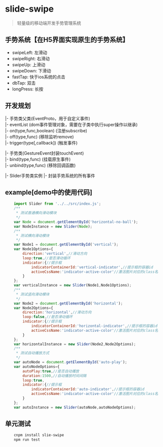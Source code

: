 # slide-swipe
> 轻量级的移动端开发手势管理系统

## 手势系统【在H5界面实现原生的手势系统】
- swipeLeft: 左滑动
- swipeRight: 右滑动
- swipeUp: 上滑动
- swipeDown: 下滑动
- fastTap: 快于ios系统的点击
- dbTap: 双击
- longPress: 长按

## 开发规划
|- 手势类父类(EventProto，用于自定义事件)  
|- eventList (dom事件管理对象，需要在子类中执行super操作以继承)  
|- on(type,func,boolean) (注册subscribe)  
|- off(type,func) (移除监听remove)  
|- trigger(type[,callback]) (触发事件)

|- 手势类(GestureEvent封装touchEvent)    
|- bind(type,func) (挂载原生事件)  
|- unbind(type,func) (移除回调函数) 
  
|- Slider手势类实例
|- 封装手势系统的所有事件

## example[demo中的使用代码]
```javascript
    import Slider from '../../src/index.js';
    /**
     * 测试普通横向滑动模块
     */
    var Node = document.getElementById('horizontal-no-ball');
    var NodeInstance = new Slider(Node);
    /**
     * 测试横向滑动模块
     */
    var Node1 = document.getElementById('vertical');
    var Node1Options={
        direction:'vertical',//滑动方向
        loop:true,//是否滑动循环
        indicator:{//提示框
            indicatorContainerId:'vertical-indicator',//提示框的容器id
            activeCssName:'indicator-active-color'//激活图片对应的class名字
        }
    };
    var verticalInstance = new Slider(Node1,Node1Options); 
    /**
     * 测试竖向滑动模块
     */
    var Node2 = document.getElementById('horizontal');
    var Node2Options={
        direction:'horizontal',//滑动方向
        loop:false,//是否滑动循环
        indicator:{//提示框
            indicatorContainerId:'horizontal-indicator',//提示框的容器id
            activeCssName:'indicator-active-color'//激活图片对应的class名字
        }
    };
    var horizontalInstance = new Slider(Node2,Node2Options);
    /**
     * 测试自动播放方式
     */
    var autoNode = document.getElementById('auto-play');
    var autoNodeOptions={
        autoPlay:true,//是否自动播放
        duration:1500,//自动播放时间间隔
        loop:true,
        indicator:{//提示框
            indicatorContainerId:'auto-indicator',//提示框的容器id
            activeCssName:'indicator-active-color'//激活图片对应的class名字
        }
    };
    var autoInstance = new Slider(autoNode,autoNodeOptions);
```

## 单元测试
``` bash
    cnpm install slie-swipe
    npm run test
```